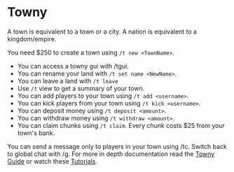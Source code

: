 # Towny

A town is equivalent to a town or a city. A nation is equivalent to a kingdom/empire.

You need $250 to create a town using `/t new <TownName>`.
  - You can access a towny gui with /tgui.
  - You can rename your land with `/t set name <NewName>`.
  - You can leave a land with `/t leave`
  - Use `/t` view to get a summary of your town.
  - You can add players to your town using `/t add <username>`.
  - You can kick players from your town using `/t kick <username>`.
  - You can deposit money using `/t deposit <amount>`.
  - You can withdraw money using `/t withdraw <amount>`.
  - You can claim chunks using `/t claim`. Every chunk costs $25 from your town's bank.

You can send a message only to players in your town using /tc.
Switch back to global chat with /g.
For more in depth documentation read the [Towny Guide](https://github.com/TownyAdvanced/Towny/wiki/How-Towny-Works) or watch these [Tutorials](https://www.youtube.com/playlist?list=PLvzvmyk0uI0WsLf4iyJZRhD_T2e-ANCmE).